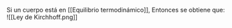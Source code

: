 Si un cuerpo está en [[Equilibrio termodinámico]], Entonces se obtiene que: ![[Ley de Kirchhoff.png]]